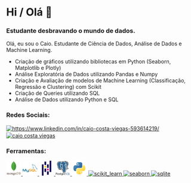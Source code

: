 <h1 align="left">Hi / Olá 👋</h1>
<h3 align="left">Estudante desbravando o mundo de dados.</h3>

Olá, eu sou o Caio. Estudante de Ciência de Dados, Análise de Dados e Machine Learning.

- Criação de gráficos utilizando bibliotecas em Python (Seaborn, Matplotlib e Plotly)
- Análise Exploratória de Dados utilizando Pandas e Numpy
- Criação e Avaliação de modelos de Machine Learning (Classificação, Regressão e Clustering) com Scikit
- Criação de Queries utilizando SQL
- Análise de Dados utilizando Python e SQL

<h3 align="left">Redes Sociais:</h3>
<p align="left">
<a href="https://linkedin.com/in/https://www.linkedin.com/in/caio-costa-viegas-593614219/" target="blank"><img align="center" src="https://raw.githubusercontent.com/rahuldkjain/github-profile-readme-generator/master/src/images/icons/Social/linked-in-alt.svg" alt="https://www.linkedin.com/in/caio-costa-viegas-593614219/" height="30" width="40" /></a>
<a href="https://kaggle.com/caio costa viegas" target="blank"><img align="center" src="https://raw.githubusercontent.com/rahuldkjain/github-profile-readme-generator/master/src/images/icons/Social/kaggle.svg" alt="caio costa viegas" height="30" width="40" /></a>
</p>

<h3 align="left">Ferramentas:</h3>
<p align="left"> <a href="https://www.mongodb.com/" target="_blank" rel="noreferrer"> <img src="https://raw.githubusercontent.com/devicons/devicon/master/icons/mongodb/mongodb-original-wordmark.svg" alt="mongodb" width="40" height="40"/> </a> <a href="https://www.mysql.com/" target="_blank" rel="noreferrer"> <img src="https://raw.githubusercontent.com/devicons/devicon/master/icons/mysql/mysql-original-wordmark.svg" alt="mysql" width="40" height="40"/> </a> <a href="https://pandas.pydata.org/" target="_blank" rel="noreferrer"> <img src="https://raw.githubusercontent.com/devicons/devicon/2ae2a900d2f041da66e950e4d48052658d850630/icons/pandas/pandas-original.svg" alt="pandas" width="40" height="40"/> </a> <a href="https://www.postgresql.org" target="_blank" rel="noreferrer"> <img src="https://raw.githubusercontent.com/devicons/devicon/master/icons/postgresql/postgresql-original-wordmark.svg" alt="postgresql" width="40" height="40"/> </a> <a href="https://www.python.org" target="_blank" rel="noreferrer"> <img src="https://raw.githubusercontent.com/devicons/devicon/master/icons/python/python-original.svg" alt="python" width="40" height="40"/> </a> <a href="https://scikit-learn.org/" target="_blank" rel="noreferrer"> <img src="https://upload.wikimedia.org/wikipedia/commons/0/05/Scikit_learn_logo_small.svg" alt="scikit_learn" width="40" height="40"/> </a> <a href="https://seaborn.pydata.org/" target="_blank" rel="noreferrer"> <img src="https://seaborn.pydata.org/_images/logo-mark-lightbg.svg" alt="seaborn" width="40" height="40"/> </a> <a href="https://www.sqlite.org/" target="_blank" rel="noreferrer"> <img src="https://www.vectorlogo.zone/logos/sqlite/sqlite-icon.svg" alt="sqlite" width="40" height="40"/> </a> </p>
